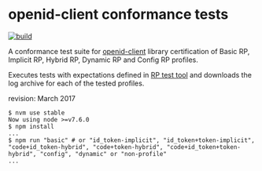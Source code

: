 # openid-client conformance tests

[![build][travis-image]][travis-url]

A conformance test suite for [openid-client] library certification of Basic RP, Implicit RP,
Hybrid RP, Dynamic RP and Config RP profiles.

Executes tests with expectations defined in [RP test tool][test-list] and downloads the log archive
for each of the tested profiles.

revision: March 2017


```
$ nvm use stable
Now using node >=v7.6.0
$ npm install
...
$ npm run "basic" # or "id_token-implicit", "id_token+token-implicit", "code+id_token-hybrid", "code+token-hybrid", "code+id_token+token-hybrid", "config", "dynamic" or "non-profile"
...
```

[openid-client]: https://github.com/panva/node-openid-client
[test-list]: https://rp.certification.openid.net:8080/test_list
[travis-image]: https://img.shields.io/travis/panva/openid-client-conformance-tests/master.svg?style=flat-square&maxAge=7200
[travis-url]: https://travis-ci.org/panva/openid-client-conformance-tests/builds
